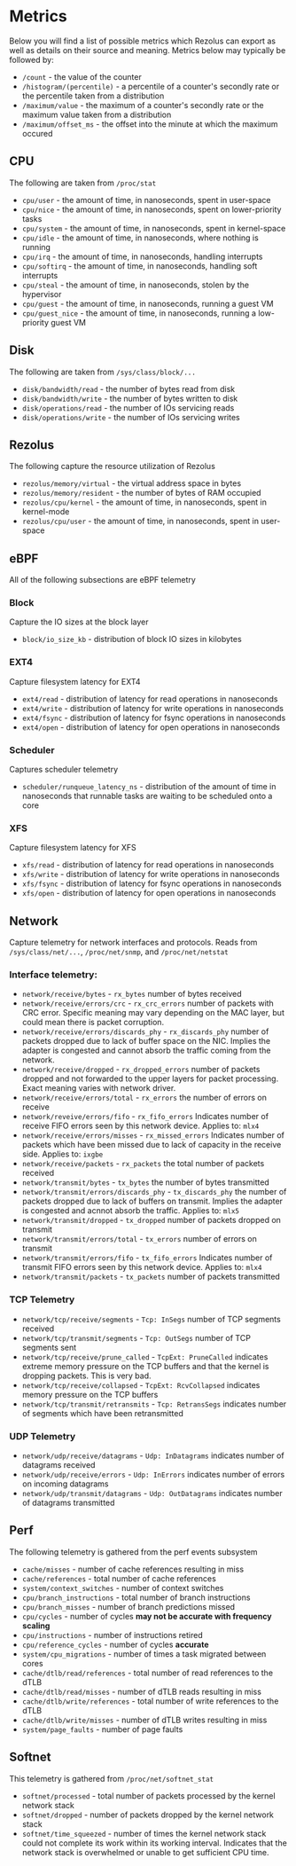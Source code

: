 # Metrics

Below you will find a list of possible metrics which Rezolus can export as well
as details on their source and meaning. Metrics below may typically be followed
by:
* `/count` - the value of the counter
* `/histogram/(percentile)` - a percentile of a counter's secondly rate or the
  percentile taken from a distribution
* `/maximum/value` - the maximum of a counter's secondly rate or the maximum
  value taken from a distribution
* `/maximum/offset_ms` - the offset into the minute at which the maximum
  occured

## CPU

The following are taken from `/proc/stat`

* `cpu/user` - the amount of time, in nanoseconds, spent in user-space
* `cpu/nice` - the amount of time, in nanoseconds, spent on lower-priority
  tasks
* `cpu/system` - the amount of time, in nanoseconds, spent in kernel-space
* `cpu/idle` - the amount of time, in nanoseconds, where nothing is running
* `cpu/irq` - the amount of time, in nanoseconds, handling interrupts
* `cpu/softirq` - the amount of time, in nanoseconds, handling soft interrupts
* `cpu/steal` - the amount of time, in nanoseconds, stolen by the hypervisor
* `cpu/guest` - the amount of time, in nanoseconds, running a guest VM
* `cpu/guest_nice` - the amount of time, in nanoseconds, running a low-priority
  guest VM

## Disk

The following are taken from `/sys/class/block/...`

* `disk/bandwidth/read` - the number of bytes read from disk
* `disk/bandwidth/write` - the number of bytes written to disk
* `disk/operations/read` - the number of IOs servicing reads
* `disk/operations/write` - the number of IOs servicing writes

## Rezolus

The following capture the resource utilization of Rezolus

* `rezolus/memory/virtual` - the virtual address space in bytes
* `rezolus/memory/resident` - the number of bytes of RAM occupied
* `rezolus/cpu/kernel` - the amount of time, in nanoseconds, spent in
  kernel-mode
* `rezolus/cpu/user` - the amount of time, in nanoseconds, spent in user-space

## eBPF

All of the following subsections are eBPF telemetry

### Block

Capture the IO sizes at the block layer

* `block/io_size_kb` - distribution of block IO sizes in kilobytes

### EXT4

Capture filesystem latency for EXT4

* `ext4/read` - distribution of latency for read operations in nanoseconds
* `ext4/write` - distribution of latency for write operations in nanoseconds
* `ext4/fsync` - distribution of latency for fsync operations in nanoseconds
* `ext4/open` - distribution of latency for open operations in nanoseconds

### Scheduler

Captures scheduler telemetry

* `scheduler/runqueue_latency_ns` - distribution of the amount of time in
  nanoseconds that runnable tasks are waiting to be scheduled onto a core

### XFS

Capture filesystem latency for XFS

* `xfs/read` - distribution of latency for read operations in nanoseconds
* `xfs/write` - distribution of latency for write operations in nanoseconds
* `xfs/fsync` - distribution of latency for fsync operations in nanoseconds
* `xfs/open` - distribution of latency for open operations in nanoseconds

## Network

Capture telemetry for network interfaces and protocols. Reads from
`/sys/class/net/...`, `/proc/net/snmp`, and `/proc/net/netstat`

### Interface telemetry:

* `network/receive/bytes` - `rx_bytes` number of bytes received
* `network/receive/errors/crc` - `rx_crc_errors` number of packets with CRC
  error. Specific meaning may vary depending on the MAC layer, but could mean
  there is packet corruption.
* `network/receive/errors/discards_phy` - `rx_discards_phy` number of packets
  dropped due to lack of buffer space on the NIC. Implies the adapter is
  congested and cannot absorb the traffic coming from the network.
* `network/receive/dropped` - `rx_dropped_errors` number of packets dropped and
  not forwarded to the upper layers for packet processing. Exact meaning varies
  with network driver.
* `network/receive/errors/total` - `rx_errors` the number of errors on receive
* `network/reveive/errors/fifo` - `rx_fifo_errors` Indicates number of receive
  FIFO errors seen by this network device. Applies to: `mlx4`
* `network/receive/errors/misses` - `rx_missed_errors` Indicates number of
  packets which have been missed due to lack of capacity in the receive side.
  Applies to: `ixgbe`
* `network/receive/packets` - `rx_packets` the total number of packets received
* `network/transmit/bytes` - `tx_bytes` the number of bytes transmitted
* `network/transmit/errors/discards_phy` - `tx_discards_phy` the number of
  packets dropped due to lack of buffers on transmit. Implies the adapter is
  congested and acnnot absorb the traffic. Applies to: `mlx5`
* `network/transmit/dropped` - `tx_dropped` number of packets dropped on
  transmit
* `network/transmit/errors/total` - `tx_errors` number of errors on transmit
* `network/transmit/errors/fifo` - `tx_fifo_errors` Indicates number of
  transmit FIFO errors seen by this network device. Applies to: `mlx4`
* `network/transmit/packets` - `tx_packets` number of packets transmitted

### TCP Telemetry

* `network/tcp/receive/segments` - `Tcp: InSegs` number of TCP segments
  received
* `network/tcp/transmit/segments` - `Tcp: OutSegs` number of TCP segments sent
* `network/tcp/receive/prune_called` - `TcpExt: PruneCalled` indicates extreme
  memory pressure on the TCP buffers and that the kernel is dropping packets.
  This is very bad.
* `network/tcp/receive/collapsed` - `TcpExt: RcvCollapsed` indicates memory
  pressure on the TCP buffers
* `network/tcp/transmit/retransmits` - `Tcp: RetransSegs` indicates number of
  segments which have been retransmitted

### UDP Telemetry

* `network/udp/receive/datagrams` - `Udp: InDatagrams` indicates number of
  datagrams received
* `network/udp/receive/errors` - `Udp: InErrors` indicates number of errors on
  incoming datagrams
* `network/udp/transmit/datagrams` - `Udp: OutDatagrams` indicates number of
  datagrams transmitted

## Perf

The following telemetry is gathered from the perf events subsystem

* `cache/misses` - number of cache references resulting in miss
* `cache/references` - total number of cache references
* `system/context_switches` - number of context switches
* `cpu/branch_instructions` - total number of branch instructions
* `cpu/branch_misses` - number of branch predictions missed
* `cpu/cycles` - number of cycles **may not be accurate with frequency
  scaling**
* `cpu/instructions` - number of instructions retired
* `cpu/reference_cycles` - number of cycles **accurate**
* `system/cpu_migrations` - number of times a task migrated between cores
* `cache/dtlb/read/references` - total number of read references to the dTLB
* `cache/dtlb/read/misses` - number of dTLB reads resulting in miss
* `cache/dtlb/write/references` - total number of write references to the dTLB
* `cache/dtlb/write/misses` - number of dTLB writes resulting in miss
* `system/page_faults` - number of page faults

## Softnet

This telemetry is gathered from `/proc/net/softnet_stat`

* `softnet/processed` - total number of packets processed by the kernel network
  stack
* `softnet/dropped` - number of packets dropped by the kernel network stack
* `softnet/time_squeezed` - number of times the kernel network stack could not
  complete its work within its working interval. Indicates that the network
  stack is overwhelmed or unable to get sufficient CPU time.

